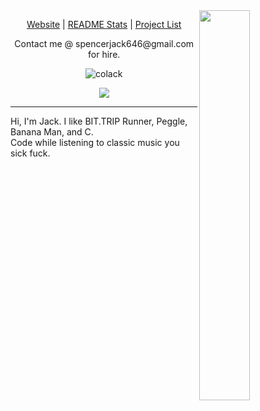 <a>
  <img width="40%" src="https://media.tenor.com/K6_fjyafEuMAAAAM/banana-man-tally-hall.gif" align="right" />
</a>

<p align="center">
    <a href="https://watermelonkatana.com">Website</a> |
    <a href="https://github.com/Colack/Colack/blob/main/STATS.md">README Stats</a> |
    <a href="https://github.com/Colack/Colack/blob/main/PROJECTLIST.md">Project List</a>
</p>

<p align="center">Contact me @ spencerjack646@gmail.com for hire.</p>

<p align="center"> 
    <img src="https://komarev.com/ghpvc/?username=colack&label=Profile%20views&color=0e75b6&style=flat" alt="colack" />
</p>

<p align="center">
  <a href="https://skillicons.dev">
    <img src="https://skillicons.dev/icons?i=c,html,java,js,py,v" />
  </a>
</p>

--- 

Hi, I'm Jack. I like BIT.TRIP Runner, Peggle, Banana Man, and C.<br>
Code while listening to classic music you sick fuck.
